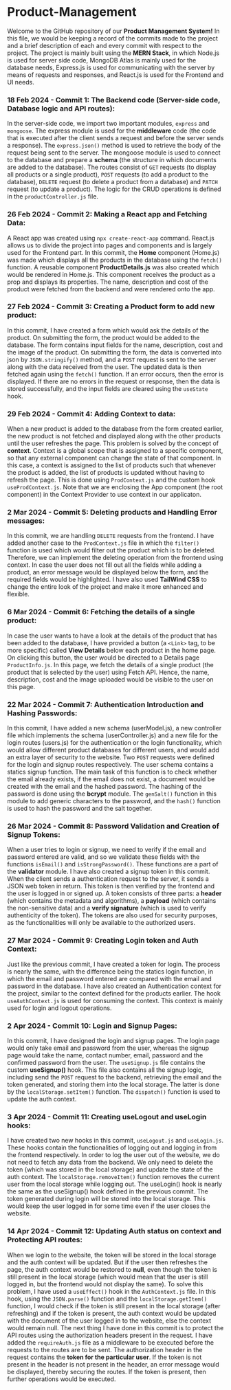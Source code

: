# Product-Management
Welcome to the GitHub repository of our **Product Management System!** In this file, we would be keeping a record of the commits made to the project and a brief description of each and every commit with respect to the project. The project is mainly built using the **MERN Stack**, in which Node.js is used for server side code, MongoDB Atlas is mainly used for the database needs, Express.js is used for communicating with the server by means of requests and responses, and React.js is used for the Frontend and UI needs. 

### 18 Feb 2024 - Commit 1: The Backend code (Server-side code, Database logic and API routes):
In the server-side code, we import two important modules, `express` and `mongoose`. The express module is used for the **middleware** code (the code that is executed after the client sends a request and before the server sends a response). The `express.json()` method is used to retrieve the body of the request being sent to the server. The mongoose module is used to connect to the database and prepare a **schema** (the structure in which documents are added to the database). The routes consist of `GET` requests (to display all products or a single product), `POST` requests (to add a product to the database), `DELETE` request (to delete a product from a database) and `PATCH` request (to update a product). The logic for the CRUD operations is defined in the `productController.js` file.

### 26 Feb 2024 - Commit 2: Making a React app and Fetching Data:
A React app was created using `npx create-react-app` command. React.js allows us to divide the project into pages and components and is largely used for the Frontend part. In this commit, the **Home** component (Home.js) was made which displays all the products in the database using the `fetch()` function. A reusable component **ProductDetails.js** was also created which would be rendered in Home.js. This component receives the product as a prop and displays its properties. The name, description and cost of the product were fetched from the backend and were rendered onto the app. 

### 27 Feb 2024 - Commit 3: Creating a Product form to add new product:
In this commit, I have created a form which would ask the details of the product. On submitting the form, the product would be added to the database. The form contains input fields for the name, description, cost and the image of the product. On submitting the form, the data is converted into json by `JSON.stringify()` method, and a `POST` request is sent to the server along with the data received from the user. The updated data is then fetched again using the `fetch()` function. If an error occurs, then the error is displayed. If there are no errors in the request or response, then the data is stored successfully, and the input fields are cleared using the `useState` hook. 

### 29 Feb 2024 - Commit 4: Adding Context to data:
When a new product is added to the database from the form created earlier, the new product is not fetched and displayed along with the other products until the user refreshes the page. This problem is solved by the concept of **context**. Context is a global scope that is assigned to a specific component, so that any external component can change the state of that component. In this case, a context is assigned to the list of products such that whenever the product is added, the list of products is updated without having to refresh the page. This is done using `ProdContext.js` and the custom hook `useProdContext.js`. Note that we are enclosing the App component (the root component) in the Context Provider to use context in our applicaton.

### 2 Mar 2024 - Commit 5: Deleting products and Handling Error messages:
In this commit, we are handling `DELETE` requests from the frontend. I have added another case to the `ProdContext.js` file in which the `filter()` function is used which would filter out the product which is to be deleted. Therefore, we can implement the deleting operation from the frontend using context. In case the user does not fill out all the fields while adding a product, an error message would be displayed below the form, and the required fields would be highlighted. I have also used **TailWind CSS** to change the entire look of the project and make it more enhanced and flexible.

### 6 Mar 2024 - Commit 6: Fetching the details of a single product:
In case the user wants to have a look at the details of the product that has been added to the database, I have provided a button (a `<Link>` tag, to be more specific) called **View Details** below each product in the home page. On clicking this button, the user would be directed to a Details page `ProductInfo.js`. In this page, we fetch the details of a single product (the product that is selected by the user) using Fetch API. Hence, the name, description, cost and the image uploaded would be visible to the user on this page.

### 22 Mar 2024 - Commit 7: Authentication Introduction and Hashing Passwords:
In this commit, I have added a new schema (userModel.js), a new controller file which implements the schema (userController.js) and a new file for the login routes (users.js) for the authentication or the login functionality, which would allow different product databases for different users, and would add an extra layer of security to the website. Two `POST` requests were defined for the login and signup routes respectively. The user schema contains a statics signup function. The main task of this function is to check whether the email already exists, if the email does not exist, a document would be created with the email and the hashed password. The hashing of the password is done using the **bcrypt** module. The `genSalt()` function in this module to add generic characters to the password, and the `hash()` function is used to hash the password and the salt together.

### 26 Mar 2024 - Commit 8: Password Validation and Creation of Signup Tokens:
When a user tries to login or signup, we need to verify if the email and password entered are valid, and so we validate these fields with the functions `isEmail()` and `isStrongPassword()`. These functions are a part of the **validator** module. I have also created a signup token in this commit. When the client sends a authentication request to the server, it sends a JSON web token in return. This token is then verified by the frontend and the user is logged in or signed up. A token consists of three parts: a **header** (which contains the metadata and algorithms), a **payload** (which contains the non-sensitive data) and a **verify signature** (which is used to verify authenticity of the token). The tokens are also used for security purposes, as the functionalities will only be available to the authorized users.

### 27 Mar 2024 - Commit 9: Creating Login token and Auth Context:
Just like the previous commit, I have created a token for login. The process is nearly the same, with the difference being the statics login function, in which the email and password entered are compared with the email and password in the database. I have also created an Authentication context for the project, similar to the context defined for the products earlier. The hook `useAuthContext.js` is used for consuming the context. This context is mainly used for login and logout operations.

### 2 Apr 2024 - Commit 10: Login and Signup Pages:
In this commit, I have designed the login and signup pages. The login page would only take email and password from the user, whereas the signup page would take the name, contact number, email, password and the confirmed password from the user. The `useSignup.js` file contains the custom **useSignup()** hook. This file also contains all the signup logic, including send the `POST` request to the backend, retrieving the email and the token generated, and storing them into the local storage. The latter is done by the `localStorage.setItem()` function. The `dispatch()` function is used to update the auth context.

### 3 Apr 2024 - Commit 11: Creating useLogout and useLogin hooks:
I have created two new hooks in this commit, `useLogout.js` and `useLogin.js`. These hooks contain the functionalities of logging out and logging in from the frontend respectively. In order to log the user out of the website, we do not need to fetch any data from the backend. We only need to delete the token (which was stored in the local storage) and update the state of the auth context. The `localStorage.removeItem()` function removes the current user from the local storage while logging out. The useLogin() hook is nearly the same as the useSignup() hook defined in the previous commit. The token generated during login will be stored into the local storage. This would keep the user logged in for some time even if the user closes the website.

### 14 Apr 2024 - Commit 12: Updating Auth status on context and Protecting API routes:
When we login to the website, the token will be stored in the local storage and the auth context will be updated. But if the user then refreshes the page, the auth context would be restored to **null**, even though the token is still present in the local storage (which would mean that the user is still logged in, but the frontend would not display the same). To solve this problem, I have used a `useEffect()` hook in the `AuthContext.js` file. In this hook, using the `JSON.parse()` function and the `localStorage.getItem()` function, I would check if the token is still present in the local storage (after refreshing) and if the token is present, the auth context would be updated with the document of the user logged in to the website, else the context would remain null.
The next thing I have done in this commit is to protect the API routes using the authorization headers present in the request. I have added the `requireAuth.js` file as a middleware to be executed before the requests to the routes are to be sent. The authorization header in the request contains the **token for the particular user**. If the token is not present in the header is not present in the header, an error message would be displayed, thereby securing the routes. If the token is present, then further operations would be executed.